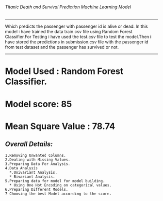 ###### Titanic Death and Survival Prediction Machine Learning  Model 
___________________________________________________________________________________________________________________________
Which predicts the passenger with passenger id is alive or dead. In this model i have trained the data train.csv file 
using Random Forest Classifier.For Testing i have used the test.csv file to test the model.Then i have stored the predictions 
in submission.csv file with the passenger id from test dataset and the passenger has survived or not.
____________________________________________________________________________________________________________________________

# Model Used : Random Forest Classifier.
# Model score:  85
# Mean Square Value : 78.74

*Overall Details:*
-----------------------------------------------------------------------------------------------------------------------------
    1.Removing Unwanted Columns.
    2.Dealing with Missing Values.
    3.Preparing Data For Analysis.
    4.Data Analysis      
      *.Univariant Analysis.      
      * Bivariant Analysis.
    5.Preparing data for model for model building.     
      * Using One Hot Encoding on categorical values.
    6.Preparing Different Models.
    7 Choosing the best Model according to the score.
